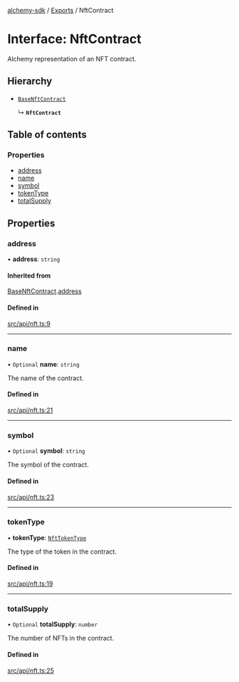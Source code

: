 [alchemy-sdk](../README.md) / [Exports](../modules.md) / NftContract

# Interface: NftContract

Alchemy representation of an NFT contract.

## Hierarchy

- [`BaseNftContract`](BaseNftContract.md)

  ↳ **`NftContract`**

## Table of contents

### Properties

- [address](NftContract.md#address)
- [name](NftContract.md#name)
- [symbol](NftContract.md#symbol)
- [tokenType](NftContract.md#tokentype)
- [totalSupply](NftContract.md#totalsupply)

## Properties

### address

• **address**: `string`

#### Inherited from

[BaseNftContract](BaseNftContract.md).[address](BaseNftContract.md#address)

#### Defined in

[src/api/nft.ts:9](https://github.com/alchemyplatform/alchemy-sdk-js/blob/fd39d10/src/api/nft.ts#L9)

___

### name

• `Optional` **name**: `string`

The name of the contract.

#### Defined in

[src/api/nft.ts:21](https://github.com/alchemyplatform/alchemy-sdk-js/blob/fd39d10/src/api/nft.ts#L21)

___

### symbol

• `Optional` **symbol**: `string`

The symbol of the contract.

#### Defined in

[src/api/nft.ts:23](https://github.com/alchemyplatform/alchemy-sdk-js/blob/fd39d10/src/api/nft.ts#L23)

___

### tokenType

• **tokenType**: [`NftTokenType`](../enums/NftTokenType.md)

The type of the token in the contract.

#### Defined in

[src/api/nft.ts:19](https://github.com/alchemyplatform/alchemy-sdk-js/blob/fd39d10/src/api/nft.ts#L19)

___

### totalSupply

• `Optional` **totalSupply**: `number`

The number of NFTs in the contract.

#### Defined in

[src/api/nft.ts:25](https://github.com/alchemyplatform/alchemy-sdk-js/blob/fd39d10/src/api/nft.ts#L25)
